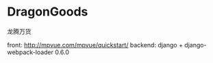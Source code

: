 # DragonGoods
龙腾万货

front: http://mpvue.com/mpvue/quickstart/
backend: django + django-webpack-loader 0.6.0 